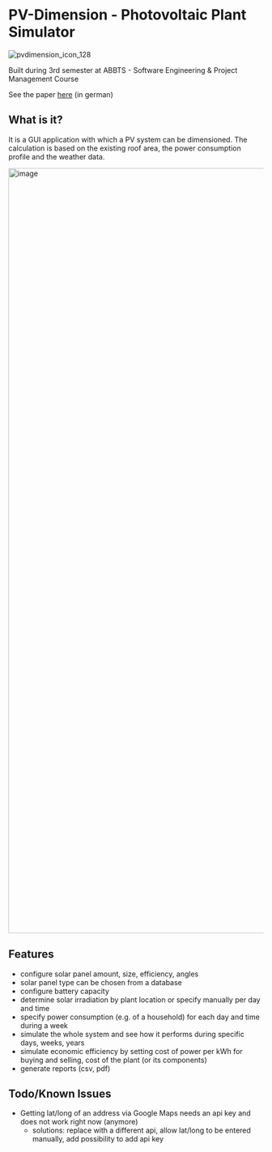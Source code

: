 # PV-Dimension - Photovoltaic Plant Simulator
![pvdimension_icon_128](https://user-images.githubusercontent.com/13404717/203074755-c3fc59c7-d03e-4a30-a5ad-d1427d12403c.png)

Built during 3rd semester at ABBTS - Software Engineering & Project Management Course

See the paper [here](./doc/Semesterarbeit.pdf) (in german)

## What is it?
It is a GUI application with which a PV system can be dimensioned.
The calculation is based on the existing roof area, the power consumption profile and the weather data.

<img width="1512" alt="image" src="https://user-images.githubusercontent.com/13404717/198888993-8578f0b3-ee71-4e16-af4c-204b1d42d211.png">

## Features
- configure solar panel amount, size, efficiency, angles
- solar panel type can be chosen from a database
- configure battery capacity
- determine solar irradiation by plant location or specify manually per day and time
- specify power consumption (e.g. of a household) for each day and time during a week
- simulate the whole system and see how it performs during specific days, weeks, years
- simulate economic efficiency by setting cost of power per kWh for buying and selling, cost of the plant (or its components)
- generate reports (csv, pdf)

## Todo/Known Issues

- Getting lat/long of an address via Google Maps needs an api key and does not work right now (anymore)
  - solutions: replace with a different api, allow lat/long to be entered manually, add possibility to add api key
